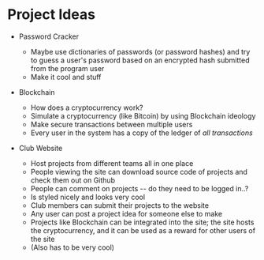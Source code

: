 # Project Ideas

* Password Cracker
	* Maybe use dictionaries of passwords (or password hashes) and try to guess a user's password based on an encrypted hash submitted from the program user
	* Make it cool and stuff

* Blockchain
	* How does a cryptocurrency work?
	* Simulate a cryptocurrency (like Bitcoin) by using Blockchain ideology
	* Make secure transactions between multiple users
	* Every user in the system has a copy of the ledger of *all transactions*

* Club Website
	* Host projects from different teams all in one place
	* People viewing the site can download source code of projects and check them out on Github
	* People can comment on projects -- do they need to be logged in..?
	* Is styled nicely and looks very cool
	* Club members can submit their projects to the website
	* Any user can post a project idea for someone else to make
	* Projects like Blockchain can be integrated into the site; the site hosts the cryptocurrency, and it can be used as a reward for other users of the site
	* (Also has to be very cool)
